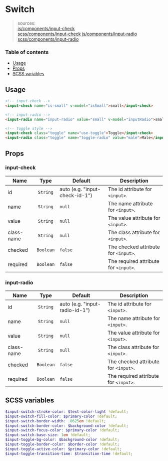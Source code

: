 # Switch

> sources:  
[js/components/input-check](../../src/js/components/input-check.vue)  
[scss/components/input-check](../../src/scss/components/_input-check.scss)
[js/components/input-radio](../../src/js/components/input-radio.vue)  
[scss/components/input-radio](../../src/scss/components/_input-radio.scss)

### Table of contents

- [Usage](#usage)
- [Props](#props)
- [SCSS variables](#scss-variables)

## Usage

``` html
<!-- input-check -->
<input-check name="is-small" v-model="isSmall">small</input-check>

<!-- input-radio -->
<input-radio name="input-radio" value="small" v-model="inputRadio">small</input-radio>

<!-- Toggle style -->
<input-check class="toggle" name="use-toggle">Toggle</input-check>
<input-radio class="toggle" name="toggle-radio" value="male">Male</input-radio>
```

## Props

### input-check

| Name | Type | Default | Description |
| ---- |:----:| ------- | ----------- |
| id | `String` | auto (e.g. "input-check-id-1") | The id attribute for `<input>`. |
| name | `String` | `null` | The name attribute for `<input>`. |
| value | `String` | `null` | The value attribute for `<input>`. |
| class-name | `String` | `null` | The class attribute for `<input>`. |
| checked | `Boolean` | `false` | The checked attribute for `<input>`. |
| required | `Boolean` | `false` | The required attribute for `<input>`. |

### input-radio

| Name | Type | Default | Description |
| ---- |:----:| ------- | ----------- |
| id | `String` | auto (e.g. "input-radio-id-1") | The id attribute for `<input>`. |
| name | `String` | `null` | The name attribute for `<input>`. |
| value | `String` | `null` | The value attribute for `<input>`. |
| class-name | `String` | `null` | The class attribute for `<input>`. |
| checked | `Boolean` | `false` | The checked attribute for `<input>`. |
| required | `Boolean` | `false` | The required attribute for `<input>`. |

## SCSS variables

``` scss
$input-switch-stroke-color: $text-color-light !default;
$input-switch-fill-color: $primary-color !default;
$input-switch-border-width: .0625em !default;
$input-switch-border-color: $background-color !default;
$input-switch-focus-color: $primary-color !default;
$input-switch-base-size: 1em !default;
$input-toggle-bg-color: $background-color !default;
$input-toggle-border-color: $border-color !default;
$input-toggle-active-color: $primary-color !default;
$input-toggle-transition-time: $transition-time !default;
```
